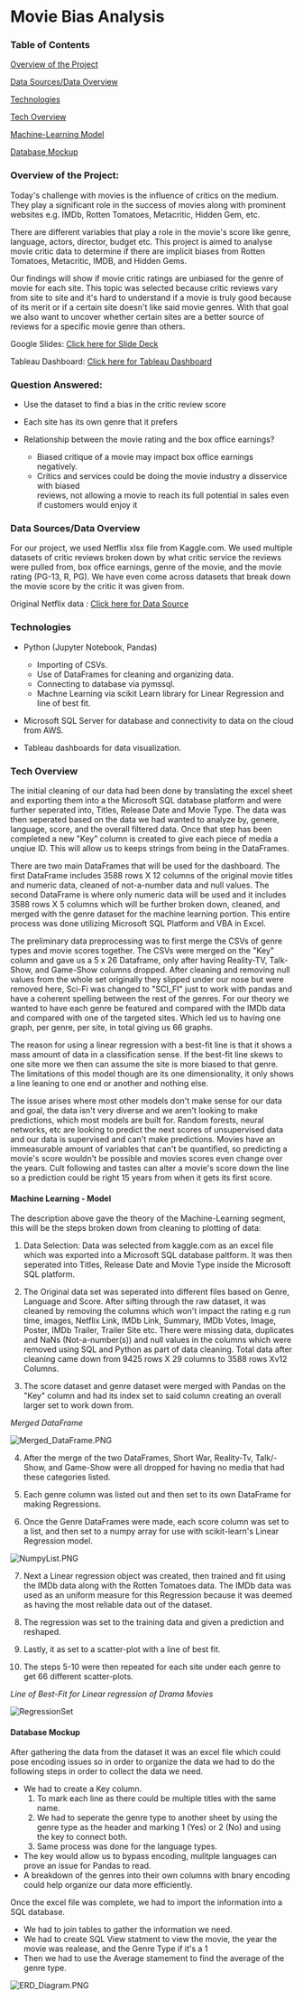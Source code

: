 # Movie Bias Analysis

### Table of Contents 

<a href="#overview">Overview of the Project</a>

<a href="#data-sources">Data Sources/Data Overview</a>

<a href="#technologies">Technologies</a>

<a href="#th-overview">Tech Overview</a>

<a href="#machine-learning"> Machine-Learning Model</a>

<a href="#database-mockup"> Database Mockup</a>

<h3 id="overview">Overview of the Project:</h3>
Today's challenge with movies is the influence of critics on the medium. They play a significant role in the success of movies along with prominent websites e.g. IMDb, Rotten Tomatoes, Metacritic, Hidden Gem, etc.  

There are different variables that play a role in the movie's score like genre, language, actors, director, budget etc. This project is aimed to analyse movie critic data to determine if there are implicit biases from Rotten Tomatoes, Metacritic, IMDB, and Hidden Gems.
	
Our findings will show if movie critic ratings are unbiased for the genre of movie for each site. This topic was selected because critic reviews vary from site to site and it's hard to understand if a movie is truly good because of its merit or if a certain site doesn't like said movie genres. With that goal we also want to uncover whether certain sites are a better source of reviews for a specific movie genre than others. 

Google Slides: [Click here for Slide Deck](https://docs.google.com/presentation/d/17Cv1lCBajNf77SkPaN0hBtOcZtGt1UBE2FAaJP58B2c/edit#slide=id.g13601e1e3e9_2_0)

Tableau Dashboard: [Click here for Tableau Dashboard](https://public.tableau.com/app/profile/suman.priya/viz/MoviesAnalysis_16568969555870/ComapringTitlesbysites?publish=yes)

### Question Answered:
* Use the dataset to find a bias in the critic review score

* Each site has its own genre that it prefers

* Relationship between the movie rating and the box office earnings?
    * Biased critique of a movie may impact box office earnings negatively.
    * Critics and services could be doing the movie industry a disservice with biased           
        reviews, not allowing a movie to reach its full potential in sales even if customers would enjoy it

<h3 id="data-sources">Data Sources/Data Overview</h3>
	For our project, we used Netflix xlsx file  from Kaggle.com. We used multiple datasets of critic reviews broken down by what critic service the reviews were pulled from, box office earnings, genre of the movie, 
and the movie rating (PG-13, R, PG). We have even come across datasets that break down the movie score by the critic it was given from.

Original Netflix data : [Click here for Data Source](https://www.kaggle.com/datasets/syedmubarak/netflix-dataset-latest-2021)




<h3 id="technologies">Technologies</h3>

* Python (Jupyter Notebook, Pandas)
	* Importing of CSVs.
	* Use of DataFrames for cleaning and organizing data.
	* Connecting to database via pymssql.
	* Machne Learning via scikit Learn library for Linear Regression and line of best fit.

* Microsoft SQL Server for database and connectivity to data on the cloud from AWS.

* Tableau dashboards for data visualization.

<h3 id="th-overview">Tech Overview</h3>

The initial cleaning of our data had been done by translating the excel sheet and exporting them into a the Microsoft SQL database platform and were further seperated into, Titles, Release Date and Movie Type. The data was then seperated based on the data we had wanted to analyze by, genere, language, score, and the overall filtered data. Once that step has been completed a new "Key" column is created to give each piece of media a unqiue ID. This will allow us to keeps strings from being in the DataFrames.

There are two main DataFrames that will be used for the dashboard. The first DataFrame includes 3588 rows X 12 columns of the original movie titles and numeric data, cleaned of not-a-number data and null values. The second DataFrame is where only numeric data will be used and it includes 3588 rows X 5 columns which will be further broken down, cleaned, and merged with the genre dataset for the machine learning portion. This entire process was done utilizing Microsoft SQL Platform and VBA in Excel.

The preliminary data preprocessing was to first merge the CSVs of genre types and movie scores together. The CSVs were merged on the "Key" column and gave us a 5 x 26 Dataframe, only after having Reality-TV, Talk-Show, and Game-Show columns dropped. After cleaning and removing null values from the whole set originally they slipped under our nose but were removed here, Sci-Fi was changed to "SCI_FI" just to work with pandas and have a coherent spelling between the rest of the genres. For our theory we wanted to have each genre be featured and compared with the IMDb data and compared with one of the targeted sites. Which led us to having one graph, per genre, per site, in total giving us 66 graphs.

The reason for using a linear regression with a best-fit line is that it shows a mass amount of data in a classification sense. If the best-fit line skews to one site more we then can assume the site is more biased to that genre. The limitations of this model though are its one dimensionality, it only shows a line leaning to one end or another and nothing else. 

The issue arises where most other models don't make sense for our data and goal, the data isn't very diverse and we aren't looking to make predictions, which most models are built for. Random forests, neural networks, etc are looking to predict the next scores of unsupervised data and our data is supervised and can't make predictions. Movies have an immeasurable amount of variables that can't be quantified, so predicting a movie's score wouldn't be possible and movies scores even change over the years. Cult following and tastes can alter a movie's score down the line so a prediction could be right 15 years from when it gets its first score. 
	

<h4 id="machine-learning">Machine Learning - Model</h4>

The description above gave the theory of the Machine-Learning segment, this will be the steps broken down from cleaning to plotting of data:

1. Data Selection: Data was selected from kaggle.com as an excel file which was exported into a Microsoft SQL database paltform. It was then seperated into Titles, Release Date and Movie Type inside the Microsoft SQL platform. 
 
2. The Original data set was seperated into different files based on Genre, Language and Score. After sifting through the raw dataset, it was cleaned by removing the columns which won't impact the rating e.g run time, images, Netflix Link, IMDb Link, Summary, IMDb Votes, Image, Poster, IMDb Trailer, Trailer Site etc. There were missing data, duplicates and NaNs (Not-a-number(s)) and null values in the columns which were removed using SQL and Python as part of data cleaning. Total data after cleaning came down from 9425 rows X 29 columns to 3588 rows Xv12 Columns.
      
3. The score dataset and genre dataset were merged with Pandas on the "Key" column and had its index set to said column creating an overall larger set to work down from.

*Merged DataFrame*

![Merged_DataFrame.PNG](https://github.com/Cyber-Wolfe/Netflix_and_Analyze/blob/main/Resources/Captures/Merged_DataFrame.PNG)

4. After the merge of the two DataFrames, Short War, Reality-Tv, Talk/-Show, and Game-Show were all dropped for having no media that had these categories listed.

5. Each genre column was listed out and then set to its own DataFrame for making Regressions.

6. Once the Genre DataFrames were made, each score column was set to a list, and then set to a numpy array for use with scikit-learn's Linear Regression model.

![NumpyList.PNG](https://github.com/Cyber-Wolfe/Netflix_and_Analyze/blob/main/Resources/Captures/NumpyList.PNG)

7. Next a Linear regression object was created, then trained and fit using the IMDb data along with the Rotten Tomatoes data. The IMDb data was used as an uniform measure for this Regression because it was deemed as having the most reliable data out of the dataset.

8. The regression was set to the training data and given a prediction and reshaped.

9. Lastly, it as set to a scatter-plot with a line of best fit.

10. The steps 5-10 were then repeated for each site under each genre to get 66 different scatter-plots.

*Line of Best-Fit for Linear regression of Drama Movies*

![RegressionSet](https://github.com/Cyber-Wolfe/Netflix_and_Analyze/blob/main/Resources/Captures/RegressionSet.PNG)

 
<h4 id="database-mockup">Database Mockup</h4>
	After gathering the data from the dataset it was an excel file which could pose encoding issues so in order to organize the data we had to do the following steps in order to collect the data we need.

* We had to create a Key column.
	1. To mark each line as there could be multiple titles with the same name.
	2. We had to seperate the genre type to another sheet by using the genre type as the header and marking 1 (Yes) or 2 (No) and using the key to connect both.
	3. Same process was done for the language types.
* The key would allow us to bypass encoding, mulitple languages can prove an issue for Pandas to read.
* A breakdown of the genres into their own columns with bnary encoding could help organize our data more efficiently.

Once the excel file was complete, we had to import the information into a SQL database. 

* We had to join tables to gather the information we need.
* We had to create SQL View statment to view the movie, the year the movie was realease, and the Genre Type if it's a 1
* Then we had to use the Average stamement to find the average of the genre type.

![ERD_Diagram.PNG](https://github.com/Cyber-Wolfe/Netflix_and_Analyze/blob/main/Resources/Captures/ERD_Diagram.PNG)
